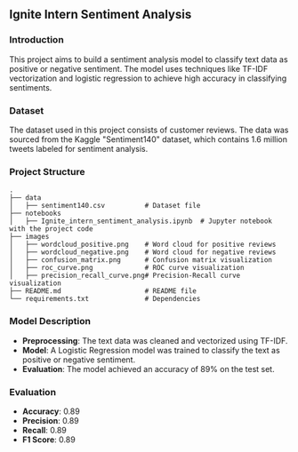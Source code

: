 ## Ignite Intern Sentiment Analysis

### Introduction
This project aims to build a sentiment analysis model to classify text data as positive or negative sentiment. The model uses techniques like TF-IDF vectorization and logistic regression to achieve high accuracy in classifying sentiments.

### Dataset
The dataset used in this project consists of customer reviews. The data was sourced from the Kaggle "Sentiment140" dataset, which contains 1.6 million tweets labeled for sentiment analysis.

### Project Structure
```
.
├── data
│   ├── sentiment140.csv          # Dataset file
├── notebooks
│   ├── Ignite_intern_sentiment_analysis.ipynb  # Jupyter notebook with the project code
├── images
│   ├── wordcloud_positive.png    # Word cloud for positive reviews
│   ├── wordcloud_negative.png    # Word cloud for negative reviews
│   ├── confusion_matrix.png      # Confusion matrix visualization
│   ├── roc_curve.png             # ROC curve visualization
│   ├── precision_recall_curve.png# Precision-Recall curve visualization
├── README.md                     # README file
└── requirements.txt              # Dependencies
```

### Model Description
- **Preprocessing**: The text data was cleaned and vectorized using TF-IDF.
- **Model**: A Logistic Regression model was trained to classify the text as positive or negative sentiment.
- **Evaluation**: The model achieved an accuracy of 89% on the test set.

### Evaluation
- **Accuracy**: 0.89
- **Precision**: 0.89
- **Recall**: 0.89
- **F1 Score**: 0.89

